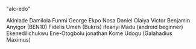 "alc-edo" 

Akinlade Damilola
Funmi
George Ekpo
Nosa Daniel
Olaiya Victor
Benjamin Anyigor (BEN10)
Fidelis Umeh (Bukris)
ifeanyi Madu (android beginner)
Ekenedilichukwu Ene-Otogbolu
jonathan
Kome Udogu (Galahadius Maximus)
